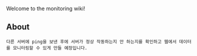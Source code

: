 Welcome to the monitoring wiki!

## About
```
다른 서버에 ping을 보낸 후에 서버가 정상 작동하는지 안 하는지를 확인하고 웹에서 데이터를 모니터링할 수 있게 만들 예정입니다.
```